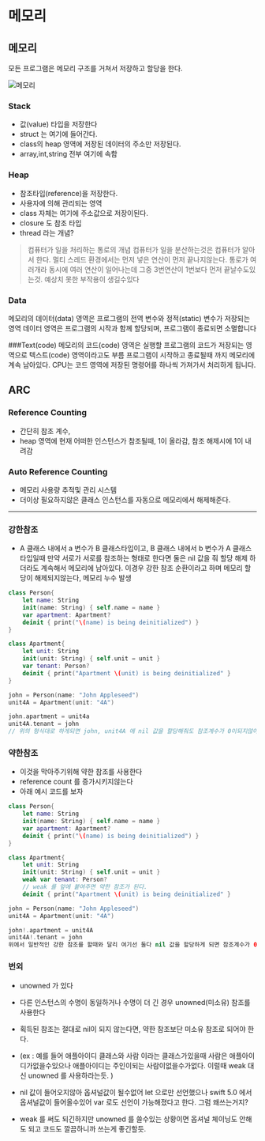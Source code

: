 # 메모리

## 메모리
모든 프로그램은 메모리 구조를 거쳐서 저장하고 할당을 한다.


![메모리](https://img1.daumcdn.net/thumb/R1280x0/?scode=mtistory2&fname=https%3A%2F%2Fblog.kakaocdn.net%2Fdn%2FbeCUTJ%2FbtqURvZeZOL%2FqljL316sxeGux63nXoXPIk%2Fimg.png)

### Stack
* 값(value) 타입을 저장한다
* struct 는 여기에 들어간다. 
* class의 heap 영역에 저장된 데이터의 주소만 저장된다.
* array,int,string 전부 여기에 속함

### Heap
* 참조타입(reference)을 저장한다.
* 사용자에 의해 관리되는 영역
* class 자체는 여기에 주소값으로 저장이된다.
* closure 도 참조 타입
* thread 라는 개념?

> 컴퓨터가 일을 처리하는 통로의 개념
> 컴퓨터가 일을 분산하는것은 컴퓨터가 알아서 한다.
> 멀티 스레드 환경에서는 먼저 넣은 연산이 먼저 끝나지않는다. 통로가 여러개라 동시에 여러 연산이 일어나는데 그중 3번연산이 1번보다 먼저 끝날수도있는것. 예상치 못한 부작용이 생길수있다

### Data
메모리의 데이터(data) 영역은 프로그램의 전역 변수와 정적(static) 변수가 저장되는 영역
데이터 영역은 프로그램의 시작과 함께 할당되며, 프로그램이 종료되면 소멸합니다

###Text(code)
메모리의 코드(code) 영역은 실행할 프로그램의 코드가 저장되는 영역으로 텍스트(code) 영역이라고도 부름
프로그램이 시작하고 종료될때 까지 메모리에 계속 남아있다.
CPU는 코드 영역에 저장된 명령어를 하나씩 가져가서 처리하게 됩니다.

## ARC

### Reference Counting
* 간단히 참조 계수, 
* heap 영역에 현재 어떠한 인스턴스가 참조될때, 1이 올라감, 참조 해제시에 1이 내려감


### Auto Reference Counting
* 메모리 사용량 추적및 관리 시스템
* 더이상 필요하지않은 클래스 인스턴스를 자동으로 메모리에서 해제해준다.

****

### 강한참조
* A 클래스 내에서 a 변수가 B 클래스타입이고, B 클래스 내에서 b 변수가 A 클래스 타입일때 
만약 서로가 서로를 참조하는 형태로 한다면 둘은 nil 값을 줘 할당 해제 하더라도 계속해서 메모리에 남아있다.
이경우 강한 참조 순환이라고 하며 메모리 할당이 해제되지않는다, 메모리 누수 발생

```swift 
class Person{
    let name: String
    init(name: String) { self.name = name }
    var apartment: Apartment?
    deinit { print("\(name) is being deinitialized") }
}

class Apartment{
    let unit: String
    init(unit: String) { self.unit = unit }
    var tenant: Person?
    deinit { print("Apartment \(unit) is being deinitialized" }
}

john = Person(name: "John Appleseed")
unit4A = Apartment(unit: "4A")

john.apartment = unit4a
unit4A.tenant = john
// 위의 형식대로 하게되면 john, unit4A 에 nil 값을 할당해줘도 참조계수가 0이되지않아서 arc 에서 인스턴스를 할당 해제하지않는다.
```

### 약한참조
* 이것을 막아주기위해 약한 참조를 사용한다
* reference count 를 증가시키지않는다
* 아래 예시 코드를 보자

```swift
class Person{
    let name: String
    init(name: String) { self.name = name }
    var apartment: Apartment?
    deinit { print("\(name) is being deinitialized") }
}

class Apartment{
    let unit: String
    init(unit: String) { self.unit = unit }
    weak var tenant: Person?
    // weak 를 앞에 붙여주면 약한 참조가 된다.
    deinit { print("Apartment \(unit) is being deinitialized" }

john = Person(name: "John Appleseed")
unit4A = Apartment(unit: "4A")

john!.apartment = unit4A
unit4A!.tenant = john
위에서 일반적인 강한 참조를 할때와 달리 여기선 둘다 nil 값을 할당하게 되면 참조계수가 0이되어 arc 에서 인스턴스를 할당 해제한다.
```

### 번외
* unowned 가 있다
* 다른 인스턴스의 수명이 동일하거나 수명이 더 긴 경우 unowned(미소유) 참조를 사용한다
* 획득된 참조는 절대로 nil이 되지 않는다면, 약한 참조보단 미소유 참조로 되어야 한다.
* (ex : 예를 들어 애플아이디 클래스와 사람 이라는 클래스가있을때 사람은 애플아이디가없을수있으나 애플아이디는 주인이되는 사람이없을수가없다. 이럴때 weak 대신 unowned 를 사용하라는듯. )

* nil 값이 들어오지않아 옵셔널값이 될수없어 let 으로만 선언했으나 swift 5.0 에서 옵셔널값이  들어올수있어 var 로도 선언이 가능해졌다고 한다. 그럼 왜쓰는거지?
* weak 를 써도 되긴하지만 unowned 를 쓸수있는 상황이면 옵셔널 체이닝도 안해도 되고 코드도 깔끔하니까 쓰는게 좋긴할듯.

